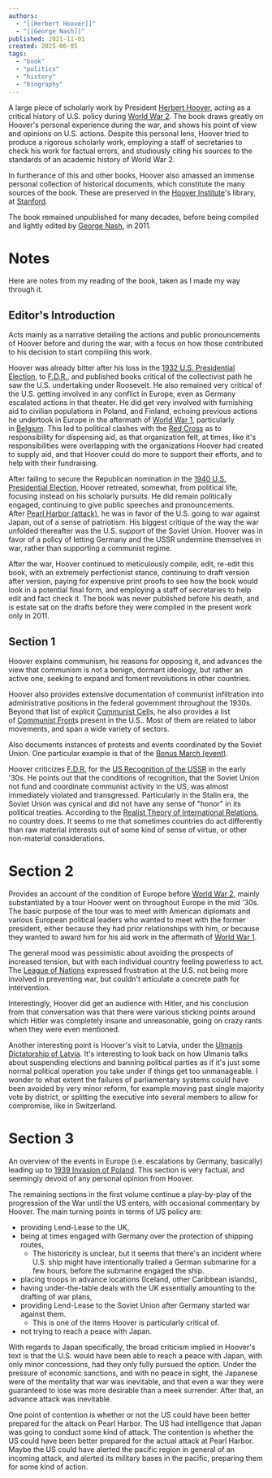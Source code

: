 ```yaml
---
authors:
  - "[[Herbert Hoover]]"
  - "[[George Nash]]"
published: 2021-11-01
created: 2025-06-05
tags:
  - "book"
  - "politics"
  - "history"
  - "biography"
---
```

A large piece of scholarly work by President [Herbert Hoover](app://obsidian.md/Herbert%20Hoover), acting as a critical history of U.S. policy during [World War 2](app://obsidian.md/World%20War%202). The book draws greatly on Hoover's personal experience during the war, and shows his point of view and opinions on U.S. actions. Despite this personal lens, Hoover tried to produce a rigorous scholarly work, employing a staff of secretaries to check his work for factual errors, and studiously citing his sources to the standards of an academic history of World War 2.

In furtherance of this and other books, Hoover also amassed an immense personal collection of historical documents, which constitute the many sources of the book. These are preserved in the [Hoover Institute](app://obsidian.md/Hoover%20Institute)'s library, at [Stanford](app://obsidian.md/Stanford).

The book remained unpublished for many decades, before being compiled and lightly edited by [George Nash](app://obsidian.md/George%20Nash), in 2011.

# Notes

Here are notes from my reading of the book, taken as I made my way through it.

## Editor's Introduction

Acts mainly as a narrative detailing the actions and public pronouncements of Hoover before and during the war, with a focus on how those contributed to his decision to start compiling this work.

Hoover was already bitter after his loss in the [1932 U.S. Presidential Election](app://obsidian.md/1932%20U.S.%20Presidential%20Election), to [F.D.R.](app://obsidian.md/F.D.R.), and published books critical of the collectivist path he saw the U.S. undertaking under Roosevelt. He also remained very critical of the U.S. getting involved in any conflict in Europe, even as Germany escalated actions in that theater. He did get very involved with furnishing aid to civilian populations in Poland, and Finland, echoing previous actions he undertook in Europe in the aftermath of [World War 1](app://obsidian.md/World%20War%201), particularly in [Belgium](app://obsidian.md/Belgium). This led to political clashes with the [Red Cross](app://obsidian.md/Red%20Cross) as to responsibility for dispensing aid, as that organization felt, at times, like it's responsibilities were overlapping with the organizations Hoover had created to supply aid, and that Hoover could do more to support their efforts, and to help with their fundraising.

After failing to secure the Republican nomination in the [1940 U.S. Presidential Election](app://obsidian.md/1940%20U.S.%20Presidential%20Election), Hoover retreated, somewhat, from political life, focusing instead on his scholarly pursuits. He did remain politically engaged, continuing to give public speeches and pronouncements. After [Pearl Harbor (attack)](app://obsidian.md/Pearl%20Harbor%20\(attack\)), he was in favor of the U.S. going to war against Japan, out of a sense of patriotism. His biggest critique of the way the war unfolded thereafter was the U.S. support of the Soviet Union. Hoover was in favor of a policy of letting Germany and the USSR undermine themselves in war, rather than supporting a communist regime.

After the war, Hoover continued to meticulously compile, edit, re-edit this book, with an extremely perfectionist stance, continuing to draft version after version, paying for expensive print proofs to see how the book would look in a potential final form, and employing a staff of secretaries to help edit and fact check it. The book was never published before his death, and is estate sat on the drafts before they were compiled in the present work only in 2011.

## Section 1

Hoover explains communism, his reasons for opposing it, and advances the view that communism is not a benign, dormant ideology, but rather an active one, seeking to expand and foment revolutions in other countries.

Hoover also provides extensive documentation of communist infiltration into administrative positions in the federal government throughout the 1930s. Beyond that list of explicit [Communist Cell](app://obsidian.md/Communist%20Cell)s, he also provides a list of [Communist Front](app://obsidian.md/Communist%20Front)s present in the U.S.. Most of them are related to labor movements, and span a wide variety of sectors.

Also documents instances of protests and events coordinated by the Soviet Union. One particular example is that of the [Bonus March (event)](app://obsidian.md/Bonus%20March%20\(event\)).

Hoover criticizes [F.D.R.](app://obsidian.md/F.D.R.) for the [US Recognition of the USSR](app://obsidian.md/US%20Recognition%20of%20the%20USSR) in the early '30s. He points out that the conditions of recognition, that the Soviet Union not fund and coordinate communist activity in the US, was almost immediately violated and transgressed. Particularly in the Stalin era, the Soviet Union was cynical and did not have any sense of "honor" in its political treaties. According to the [Realist Theory of International Relations](app://obsidian.md/Realist%20Theory%20of%20International%20Relations), no country does. It seems to me that sometimes countries do act differently than raw material interests out of some kind of sense of virtue, or other non-material considerations.

# Section 2

Provides an account of the condition of Europe before [World War 2](app://obsidian.md/World%20War%202), mainly substantiated by a tour Hoover went on throughout Europe in the mid '30s. The basic purpose of the tour was to meet with American diplomats and various European political leaders who wanted to meet with the former president, either because they had prior relationships with him, or because they wanted to award him for his aid work in the aftermath of [World War 1](app://obsidian.md/World%20War%201).

The general mood was pessimistic about avoiding the prospects of increased tension, but with each individual country feeling powerless to act. The [League of Nations](app://obsidian.md/League%20of%20Nations) expressed frustration at the U.S. not being more involved in preventing war, but couldn't articulate a concrete path for intervention.

Interestingly, Hoover did get an audience with Hitler, and his conclusion from that conversation was that there were various sticking points around which Hitler was completely insane and unreasonable, going on crazy rants when they were even mentioned.

Another interesting point is Hoover's visit to Latvia, under the [Ulmanis Dictatorship of Latvia](app://obsidian.md/Ulmanis%20Dictatorship%20of%20Latvia). It's interesting to look back on how Ulmanis talks about suspending elections and banning political parties as if it's just some normal political operation you take under if things get too unmanageable. I wonder to what extent the failures of parliamentary systems could have been avoided by very minor reform, for example moving past single majority vote by district, or splitting the executive into several members to allow for compromise, like in Switzerland.

# Section 3

An overview of the events in Europe (i.e. escalations by Germany, basically) leading up to [1939 Invasion of Poland](app://obsidian.md/1939%20Invasion%20of%20Poland). This section is very factual, and seemingly devoid of any personal opinion from Hoover.

The remaining sections in the first volume continue a play-by-play of the progression of the War until the US enters, with occasional commentary by Hoover. The main turning points in terms of US policy are:

- providing Lend-Lease to the UK,
- being at times engaged with Germany over the protection of shipping routes,
    - The historicity is unclear, but it seems that there's an incident where U.S. ship might have intentionally trailed a German submarine for a few hours, before the submarine engaged the ship.
- placing troops in advance locations (Iceland, other Caribbean islands),
- having under-the-table deals with the UK essentially amounting to the drafting of war plans,
- providing Lend-Lease to the Soviet Union after Germany started war against them.
    - This is one of the items Hoover is particularly critical of.
- not trying to reach a peace with Japan.

With regards to Japan specifically, the broad criticism implied in Hoover's text is that the U.S. would have been able to reach a peace with Japan, with only minor concessions, had they only fully pursued the option. Under the pressure of economic sanctions, and with no peace in sight, the Japanese were of the mentality that war was inevitable, and that even a war they were guaranteed to lose was more desirable than a meek surrender. After that, an advance attack was inevitable.

One point of contention is whether or not the US could have been better prepared for the attack on Pearl Harbor. The US had intelligence that Japan was going to conduct some kind of attack. The contention is whether the US could have been better prepared for the actual attack at Pearl Harbor. Maybe the US could have alerted the pacific region in general of an incoming attack, and alerted its military bases in the pacific, preparing them for some kind of action.